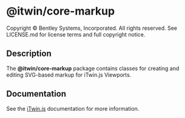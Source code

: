# @itwin/core-markup

Copyright © Bentley Systems, Incorporated. All rights reserved. See LICENSE.md for license terms and full copyright notice.

## Description

The __@itwin/core-markup__ package contains classes for creating and editing SVG-based markup for iTwin.js Viewports.

## Documentation

See the [iTwin.js](https://www.itwinjs.org) documentation for more information.
